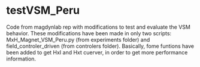 # testVSM_Peru
Code from magdynlab rep with modifications to test and evaluate the VSM behavior.
These modifications have been made in only two scripts: MxH_Magnet_VSM_Peru.py (from experiments folder) and field_controler_driven (from controlers folder).
Basically, fome funtions have been added to get HxI and Hxt cuerver, in order to get more performance information. 
